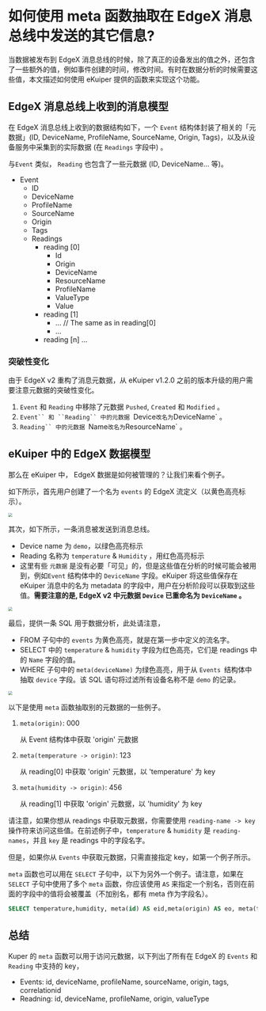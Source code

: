 # 如何使用 meta 函数抽取在 EdgeX 消息总线中发送的其它信息?

当数据被发布到 EdgeX 消息总线的时候，除了真正的设备发出的值之外，还包含了一些额外的值，例如事件创建的时间，修改时间。有时在数据分析的时候需要这些值，本文描述如何使用 eKuiper 提供的函数来实现这个功能。

## EdgeX 消息总线上收到的消息模型

在 EdgeX 消息总线上收到的数据结构如下，一个 ``Event`` 结构体封装了相关的「元数据」(ID, DeviceName, ProfileName, SourceName, Origin, Tags)，以及从设备服务中采集到的实际数据 (在 ``Readings`` 字段中) 。

与``Event`` 类似， ``Reading`` 也包含了一些元数据 (ID, DeviceName... 等)。

- Event
  - ID
  - DeviceName
  - ProfileName
  - SourceName
  - Origin
  - Tags
  - Readings
    - reading [0]
      - Id
      - Origin
      - DeviceName
      - ResourceName
      - ProfileName
      - ValueType
      - Value
    - reading [1]
      - ... // The same as in reading[0]
      - ...
    - reading [n] ...

### 突破性变化

由于 EdgeX v2 重构了消息元数据，从 eKuiper v1.2.0 之前的版本升级的用户需要注意元数据的突破性变化。

1. ``Event`` 和 ``Reading`` 中移除了元数据 `Pushed`, `Created` 和 `Modified` 。
2. `Event`` 和 ``Reading`` 中的元数据 `Device` 改名为 `DeviceName` 。
3. `Reading`` 中的元数据 `Name` 改名为 `ResourceName` 。

## eKuiper 中的 EdgeX 数据模型

那么在 eKuiper 中， EdgeX 数据是如何被管理的？让我们来看个例子。

如下所示，首先用户创建了一个名为 ``events`` 的 EdgeX 流定义（以黄色高亮标示）。

<img src="./create_stream.png" style="zoom:50%;" />

其次，如下所示，一条消息被发送到消息总线。

- Device name 为 ``demo``，以绿色高亮标示
- Reading 名称为 ``temperature`` & ``Humidity`` ，用红色高亮标示
- 这里有些 ``元数据`` 是没有必要「可见」的，但是这些值在分析的时候可能会被用到，例如``Event`` 结构体中的 ``DeviceName`` 字段。eKuiper 将这些值保存在 eKuiper 消息中的名为 metadata 的字段中，用户在分析阶段可以获取到这些值。**需要注意的是, EdgeX v2 中元数据 `Device` 已重命名为 `DeviceName` 。**

<img src="./bus_data.png" style="zoom:50%;" />

最后，提供一条 SQL 用于数据分析，此处请注意，

- FROM 子句中的 ``events`` 为黄色高亮，就是在第一步中定义的流名字。
- SELECT 中的 ``temperature`` & ``humidity`` 字段为红色高亮，它们是 readings 中的 ``Name`` 字段的值。
- WHERE 子句中的 ``meta(deviceName)`` 为绿色高亮，用于从 ``Events ``结构体中抽取 ``device`` 字段。该 SQL 语句将过滤所有设备名称不是 ``demo`` 的记录。

<img src="./sql.png" style="zoom:50%;" />

以下是使用 ``meta`` 函数抽取别的元数据的一些例子。

1. ``meta(origin)``: 000  

   从 Event 结构体中获取 'origin' 元数据

2. ``meta(temperature -> origin)``: 123 

   从 reading[0] 中获取  'origin' 元数据，以 'temperature'  为 key

3. ``meta(humidity -> origin)``: 456 

   从 reading[1] 中获取  'origin' 元数据，以 'humidity' 为 key

请注意，如果你想从 readings 中获取元数据，你需要使用 ``reading-name -> key`` 操作符来访问这些值。在前述例子中，``temperature`` & ``humidity``  是  ``reading-names``，并且  ``key`` 是 readings 中的字段名字。

但是，如果你从 ``Events`` 中获取元数据，只需直接指定 key，如第一个例子所示。

``meta`` 函数也可以用在 ``SELECT`` 子句中，以下为另外一个例子。请注意，如果在 ``SELECT`` 子句中使用了多个 ``meta`` 函数，你应该使用 ``AS`` 来指定一个别名，否则在前面的字段中的值将会被覆盖（不加别名，都有 meta 作为字段名）。

```sql
SELECT temperature,humidity, meta(id) AS eid,meta(origin) AS eo, meta(temperature->id) AS tid, meta(temperature->origin) AS torigin, meta(Humidity->deviceName) AS hdevice, meta(Humidity->profileName) AS hprofile FROM demo WHERE meta(deviceName)="demo2"
```

## 总结

Kuper 的 ``meta`` 函数可以用于访问元数据，以下列出了所有在 EdgeX 的 ``Events`` 和 ``Reading`` 中支持的 key，

- Events: id, deviceName, profileName, sourceName, origin, tags, correlationid
- Readning: id, deviceName, profileName, origin, valueType
